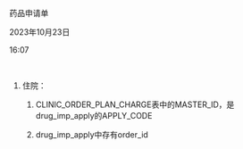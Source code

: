 药品申请单

2023年10月23日

16:07

 

1.  住院：

    1.  CLINIC_ORDER_PLAN_CHARGE表中的MASTER_ID，是drug_imp_apply的APPLY_CODE

    2.  drug_imp_apply中存有order_id
